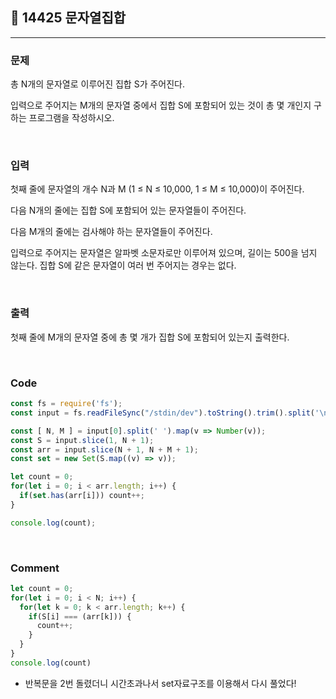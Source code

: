 ## 📮 14425 문자열집합
---

### 문제
총 N개의 문자열로 이루어진 집합 S가 주어진다.

입력으로 주어지는 M개의 문자열 중에서 집합 S에 포함되어 있는 것이 총 몇 개인지 구하는 프로그램을 작성하시오.

<br />

### 입력
첫째 줄에 문자열의 개수 N과 M (1 ≤ N ≤ 10,000, 1 ≤ M ≤ 10,000)이 주어진다. 

다음 N개의 줄에는 집합 S에 포함되어 있는 문자열들이 주어진다.

다음 M개의 줄에는 검사해야 하는 문자열들이 주어진다.

입력으로 주어지는 문자열은 알파벳 소문자로만 이루어져 있으며, 길이는 500을 넘지 않는다. 집합 S에 같은 문자열이 여러 번 주어지는 경우는 없다.

<br />

### 출력
첫째 줄에 M개의 문자열 중에 총 몇 개가 집합 S에 포함되어 있는지 출력한다.

<br />

### Code
```javascript
const fs = require('fs');
const input = fs.readFileSync("/stdin/dev").toString().trim().split('\n');

const [ N, M ] = input[0].split(' ').map(v => Number(v));
const S = input.slice(1, N + 1);
const arr = input.slice(N + 1, N + M + 1);
const set = new Set(S.map((v) => v));

let count = 0;
for(let i = 0; i < arr.length; i++) {
  if(set.has(arr[i])) count++;
}

console.log(count);
```

<br />

### Comment
```javascript
let count = 0;
for(let i = 0; i < N; i++) {
  for(let k = 0; k < arr.length; k++) {
    if(S[i] === (arr[k])) {
      count++;
    }
  }
}
console.log(count)
```
* 반복문을 2번 돌렸더니 시간초과나서 set자료구조를 이용해서 다시 풀었다!